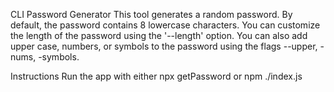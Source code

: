 CLI Password Generator
    This tool generates a random password. By default, the password contains 
    8 lowercase characters. You can customize the length of the password using 
    the '--length' option. You can also add upper case, numbers, or symbols to 
    the password using the flags --upper, -nums, -symbols.

Instructions
  Run the app with either npx getPassword or npm ./index.js
